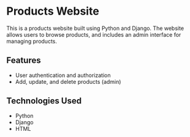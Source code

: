 # Products Website

This is a products website built using Python and Django. The website allows users to browse products, and includes an admin interface for managing products.

## Features

- User authentication and authorization
- Add, update, and delete products (admin)

## Technologies Used

- Python
- Django
- HTML


